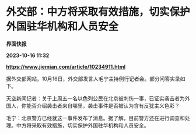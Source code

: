 # 外交部：中方将采取有效措施，切实保护外国驻华机构和人员安全
**界面快报**

**2023-10-16 11:32**

**https://www.jiemian.com/article/10234911.html**

据外交部网站，10月16日，外交部发言人毛宁主持例行记者会。部分问答实录如下。

天空新闻记者：关于上周五一名以色列公民在北京被刺伤一事，已证实袭击者为外国人，你能否介绍袭击者来自哪里，袭击事件是否被认为含有反犹主义色彩？

毛宁：北京警方已经就这一事件发布了消息。据了解，目前警方还在进行调查和处理。中方将采取有效措施，切实保护外国驻华机构和人员安全。